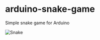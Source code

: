 arduino-snake-game
==================

Simple snake game for Arduino

![Snake](https://dl.dropboxusercontent.com/u/1026990/snake.jpg)
